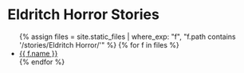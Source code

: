 # Eldritch Horror Stories

<ul class="list">
{% assign files = site.static_files | where_exp: "f", "f.path contains '/stories/Eldritch Horror/'" %}
{% for f in files %}
  <li><a href="{{ f.path | relative_url }}">{{ f.name }}</a></li>
{% endfor %}
</ul>
